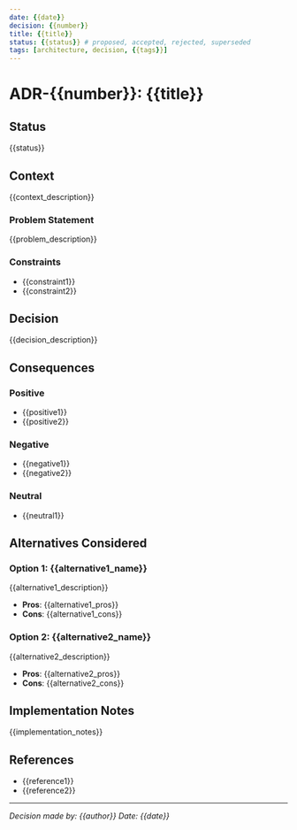 ```yaml
---
date: {{date}}
decision: {{number}}
title: {{title}}
status: {{status}} # proposed, accepted, rejected, superseded
tags: [architecture, decision, {{tags}}]
---
```


# ADR-{{number}}: {{title}}

## Status
{{status}}

## Context
{{context_description}}

### Problem Statement
{{problem_description}}

### Constraints
- {{constraint1}}
- {{constraint2}}

## Decision
{{decision_description}}

## Consequences

### Positive
- {{positive1}}
- {{positive2}}

### Negative
- {{negative1}}
- {{negative2}}

### Neutral
- {{neutral1}}

## Alternatives Considered

### Option 1: {{alternative1_name}}
{{alternative1_description}}
- **Pros**: {{alternative1_pros}}
- **Cons**: {{alternative1_cons}}

### Option 2: {{alternative2_name}}
{{alternative2_description}}
- **Pros**: {{alternative2_pros}}
- **Cons**: {{alternative2_cons}}

## Implementation Notes
{{implementation_notes}}

## References
- {{reference1}}
- {{reference2}}

---
*Decision made by: {{author}}*
*Date: {{date}}*